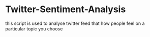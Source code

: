 # Twitter-Sentiment-Analysis
this script is used to analyse twitter feed that how people feel on a particular topic you choose

